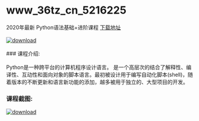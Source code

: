 # www_36tz_cn_5216225
2020年最新 Python语法基础+进阶课程
[下载地址](http://www.36tz.cn/article/5216225 "下载地址")
<br/></br>[![download](http://36tz.cn/muke_img/2020_11_2-58-300x255.png "下载地址")](http://www.36tz.cn/article/5216225 "下载地址")
<br/></br>### 课程介绍:<br/></br>Python是一种跨平台的计算机程序设计语言。 是一个高层次的结合了解释性、编译性、互动性和面向对象的脚本语言。最初被设计用于编写自动化脚本(shell)，随着版本的不断更新和语言新功能的添加，越多被用于独立的、大型项目的开发。

### 课程截图:
[![download](http://36tz.cn/muke_img/2020_11_1-58.png "下载地址")](http://www.36tz.cn/article/5216225 "下载地址")
